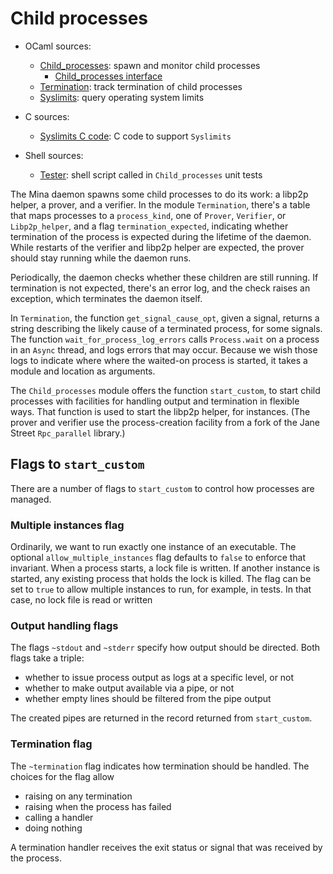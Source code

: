 # Child processes

- OCaml sources:
  - [Child\_processes](child_processes.ml): spawn and monitor child processes
    - [Child\_processes interface](child_processes.mli)
  - [Termination](termination.ml): track termination of child processes
  - [Syslimits](syslimits.ml): query operating system limits

- C sources:
  - [Syslimits C code](caml_syslimits.c): C code to support `Syslimits`

- Shell sources:
  - [Tester](tester.sh): shell script called in `Child_processes` unit tests

The Mina daemon spawns some child processes to do its work: a libp2p
helper, a prover, and a verifier. In the module `Termination`, there's
a table that maps processes to a `process_kind`, one of `Prover`,
`Verifier`, or `Libp2p_helper`, and a flag `termination_expected`,
indicating whether termination of the process is expected during the
lifetime of the daemon.  While restarts of the verifier and libp2p
helper are expected, the prover should stay running while the daemon
runs.

Periodically, the daemon checks whether these children are still
running.  If termination is not expected, there's an error log, and
the check raises an exception, which terminates the daemon itself.

In `Termination`, the function `get_signal_cause_opt`, given a signal,
returns a string describing the likely cause of a terminated process,
for some signals. The function `wait_for_process_log_errors` calls
`Process.wait` on a process in an `Async` thread, and logs errors that
may occur. Because we wish those logs to indicate where where the
waited-on process is started, it takes a module and location as
arguments.

The `Child_processes` module offers the function `start_custom`, to
start child processes with facilities for handling output and
termination in flexible ways. That function is used to start the
libp2p helper, for instances. (The prover and verifier use the
process-creation facility from a fork of the Jane Street
`Rpc_parallel` library.)

## Flags to `start_custom`

There are a number of flags to `start_custom` to control how processes
are managed.

### Multiple instances flag

Ordinarily, we want to run exactly one instance of an executable.  The
optional `allow_multiple_instances` flag defaults to `false` to
enforce that invariant. When a process starts, a lock file is
written. If another instance is started, any existing process that
holds the lock is killed. The flag can be set to `true` to allow
multiple instances to run, for example, in tests. In that case, no
lock file is read or written

### Output handling flags

The flags `~stdout` and `~stderr` specify how output should be directed.
Both flags take a triple:

- whether to issue process output as logs at a specific level, or not
- whether to make output available via a pipe, or not
- whether empty lines should be filtered from the pipe output

The created pipes are returned in the record returned from `start_custom`.

### Termination flag

The `~termination` flag indicates how termination should be handled. The choices
for the flag allow
- raising on any termination
- raising when the process has failed
- calling a handler
- doing nothing

A termination handler receives the exit status or signal that was received by the
process.
